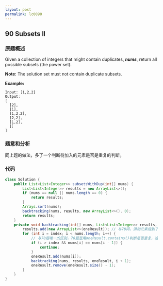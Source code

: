 ```yaml
---
layout: post
permalink: lc0090
---
```


## 90 Subsets II

### 原题概述

Given a collection of integers that might contain duplicates, _**nums**_, return all possible subsets \(the power set\).

**Note:** The solution set must not contain duplicate subsets.

**Example:**

```text
Input: [1,2,2]
Output:
[
  [2],
  [1],
  [1,2,2],
  [2,2],
  [1,2],
  []
]
```

### 题意和分析

同上题的做法，多了一个判断待加入的元素是否是重复的判断。

### 代码

```java
class Solution {
    public List<List<Integer>> subsetsWithDup(int[] nums) {
        List<List<Integer>> results = new ArrayList<>();
        if (nums == null || nums.length == 0) {
            return results;
        }
        Arrays.sort(nums);
        backtracking(nums, results, new ArrayList<>(), 0);
        return results;
    }
    private void backtracking(int[] nums, List<List<Integer>> results, List<Integer> oneResult, int index) {
        results.add(new ArrayList<>(oneResult)); // 与78同，添加元素后到下一层递归时再加入到结果，因为要求空值，否则可以放在里面
        for (int i = index; i < nums.length; i++) {
            // 与78题唯一的区别，78题是用oneResult.contains()判断是否重复，这里从第二个点开始判断是否用了重复数字
            if (i > index && nums[i] == nums[i - 1]) { 
                continue;
            }
            oneResult.add(nums[i]);
            backtracking(nums, results, oneResult, i + 1);
            oneResult.remove(oneResult.size() - 1);
        }
    }
}
```

